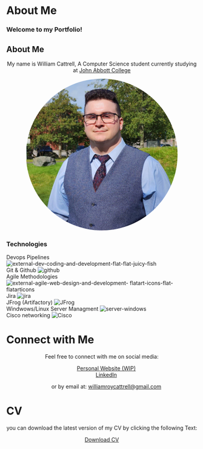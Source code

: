 <h1 class="titles">About Me</h1>
<h3 class="titles">Welcome to my Portfolio!</h3>

<h2 class="titles">About Me</h2>
<p style="text-align: center;">My name is William Cattrell, A Computer Science student currently studying at <a href="https://johnabbott.qc.ca/">John Abbott College</a></p>
<p style="text-align:center;"><img src="./assets/profilePicture.JPG" alt="Profile Picture" style="border-radius: 50%" height="400px" width="400px"/></p>

<h3 class="titles">Technologies</h3>

<div class="container">
  <div class="box">
    <div class="row">
      <div class="item">
        <span class="text">Devops Pipelines</span>
        <img class="icons" src="https://img.icons8.com/external-flat-juicy-fish/60/external-dev-coding-and-development-flat-flat-juicy-fish.png" alt="external-dev-coding-and-development-flat-flat-juicy-fish">
      </div>
      <div class="item">
        <span class="text">Git & Github</span>
        <img class="icons" src="https://img.icons8.com/ios-filled/50/github.png" alt="github">
      </div>
      <div class="item">
        <span class="text">Agile Methodologies</span>
        <img class="icons" src="https://img.icons8.com/external-flatart-icons-flat-flatarticons/64/external-agile-web-design-and-development-flatart-icons-flat-flatarticons.png" alt="external-agile-web-design-and-development-      
            flatart-icons-flat-flatarticons">
      </div>
      <div class="item">
        <span class="text">Jira</span>
        <img class="icons" src="https://img.icons8.com/ios/50/jira.png" alt="jira">
      </div>
      <div class="item">
        <span class="text">JFrog (Artifactory)</span>
        <img class="icons"src="https://speedmedia.jfrog.com/08612fe1-9391-4cf3-ac1a-6dd49c36b276/https://media.jfrog.com/wp-content/uploads/2021/12/29113553/jfrog-logo-2022.svg/w_1024" alt="JFrog">
      </div>
      <div class="item">
        <span class="text">Windwows/Linux Server Managment</span>
        <img class="icons" src="https://img.icons8.com/stickers/100/server-windows.png" alt="server-windows">
      </div>
      <div class="item">
        <span class="text">Cisco networking</span>
        <img class="icons" src="https://www.cdnlogo.com/logos/c/79/cisco.svg" alt="Cisco">
      </div>
    </div>
   <div class="row">    
  </div>
</div>
</div>

<h1 class="titles">Connect with Me</h1>
<p style="text-align: center;">Feel free to connect with me on social media:</p>
<div style="text-align: center;"> 
  <ul style="list-style: none;">
    <li> <a href="https://cattrell.net">Personal Website (WIP)</a></li>
    <li> <a href="https://linkedin.com/in/wrc123/">LinkedIn</a></li>
    <li><p style="text-align: center;">or by email at: <a href="mailto:williamroycattrell@gmail.com">williamroycattrell@gmail.com</a></p></li>
  </ul>
</div>

<h1 class="titles">CV</h1>
<p style="text-align: center;">you can download the latest version of my CV by clicking the following Text:</p>

<div style="text-align: center;"> 
<a href="./assets/WilliamCattrellCV.pdf" download>
  <p>Download CV</p>
</a>
</div>

